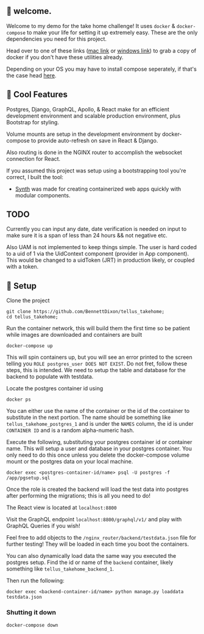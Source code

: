 ## :running: welcome.

Welcome to my demo for the take home challenge! It uses `docker` & `docker-compose` to make your life for setting it up extremely easy. These are the only dependencies you need for this project.

Head over to one of these links
([mac link](https://docs.docker.com/docker-for-mac/install/) or [windows link](https://docs.docker.com/docker-for-windows/install/)) to grab a copy of docker if you don't have these utilities already.

Depending on your OS you may have to install compose seperately, if that's the case head [here](https://docs.docker.com/compose/install/).

## :sparkler: Cool Features

Postgres, Django, GraphQL, Apollo, & React make for an efficient development environment and scalable production environment, plus Bootstrap for styling.

Volume mounts are setup in the development environment by docker-compose to provide auto-refresh on save in React & Django.

Also routing is done in the NGINX router to accomplish the websocket connection for React.

If you assumed this project was setup using a bootstrapping tool you're correct, I built the tool:

- [Synth](https://github.com/bennettdixon/synth) was made for creating containerized web apps quickly with modular components.

## TODO

Currently you can input any date, date verification is needed on input to make sure it is a span of less than 24 hours && not negative etc.

Also UAM is not implemented to keep things simple. The user is hard coded to a uid of 1 via the UidContext component (provider in App component). This would be changed to a uidToken (JRT) in production likely, or coupled with a token.

## :wrench: Setup

Clone the project

```
git clone https://github.com/BennettDixon/tellus_takehome;
cd tellus_takehome;
```

Run the container network, this will build them the first time so be patient while images are downloaded and containers are built

```
docker-compose up
```

This will spin containers up, but you will see an error printed to the screen telling you `ROLE postgres_user DOES NOT EXIST`. Do not fret, follow these steps, this is intended. We need to setup the table and database for the backend to populate with testdata.

Locate the postgres container id using

```
docker ps
```

You can either use the name of the container or the id of the container to substitute in the next portion. The name should be something like `tellus_takehome_postgres_1` and is under the `NAMES` column, the id is under `CONTAINER ID` and is a random alpha-numeric hash.

Execute the following, substituting your postgres container id or container name. This will setup a user and database in your postgres container. You only need to do this once unless you delete the docker-compose volume mount or the postgres data on your local machine.

```
docker exec <postgres-container-id/name> psql -U postgres -f /app/pgsetup.sql
```

Once the role is created the backend will load the test data into postgres after performing the migrations; this is all you need to do!

The React view is located at `localhost:8800`

Visit the GraphQL endpoint `localhost:8800/graphql/v1/` and play with GraphQL Queries if you wish!

Feel free to add objects to the `/nginx_router/backend/testdata.json` file for further testing! They will be loaded in each time you boot the containers.

You can also dynamically load data the same way you executed the postgres setup. Find the id or name of the `backend` container, likely something like `tellus_takehome_backend_1`.

Then run the following:

```
docker exec <backend-container-id/name> python manage.py loaddata testdata.json
```

### Shutting it down

```
docker-compose down
```
